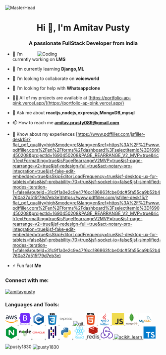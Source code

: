![MasterHead](https://thereadersea.com/wp-content/uploads/2023/05/mern-stack.png)
<h1 align="center">Hi 👋, I'm Amitav Pusty</h1>
<h3 align="center">A passionate FullStack Developer from India</h3>
<img align="right" alt="Coding" width="400" src="https://images.squarespace-cdn.com/content/v1/5769fc401b631bab1addb2ab/1541580611624-TE64QGKRJG8SWAIUS7NS/coding-freak.gif"/>

- 🔭 I’m currently working on **LMS**

- 🌱 I’m currently learning **Django,ML**

- 👯 I’m looking to collaborate on **voiceworld**

- 🤝 I’m looking for help with **Whatsappclone**

- 👨‍💻 All of my projects are available at [https://portfolio-ap-pink.vercel.app/](https://portfolio-ap-pink.vercel.app/)

- 💬 Ask me about **reactjs,nodejs,expressjs,MongoDB,mysql**

- 📫 How to reach me **amitav.prusty089@gmail.com**

- 📄 Know about my experiences [https://www.pdffiller.com/jsfiller-desk15/?flat_pdf_quality=high&mode=ref&lang=en&ref=https%3A%2F%2Fwww.pdffiller.com%2Fen%2Fforms%2Fdashboard%3FselectItemId%3D1690450208&projectId=1690450208&PAGE_REARRANGE_V2_MVP=true&richTextFormatting=true&isPageRearrangeV2MVP=true&jsf-page-rearrange-v2=true&jsf-redesign-full=true&act-notary-pro-integration=true&jsf-fake-edit-embedded=true&isSkipEditorLoadFrequency=true&jsf-desktop-ux-for-tablets=false&jsf-probability-70=true&jsf-socket-io=false&jsf-simplified-modes-iteration-1=false&routeId=31c9f1a0e2c9e47f6cc186863fcbe0dc#5fa55ca9b52b4760a37d515f79d7eb3e](https://www.pdffiller.com/jsfiller-desk15/?flat_pdf_quality=high&mode=ref&lang=en&ref=https%3A%2F%2Fwww.pdffiller.com%2Fen%2Fforms%2Fdashboard%3FselectItemId%3D1690450208&projectId=1690450208&PAGE_REARRANGE_V2_MVP=true&richTextFormatting=true&isPageRearrangeV2MVP=true&jsf-page-rearrange-v2=true&jsf-redesign-full=true&act-notary-pro-integration=true&jsf-fake-edit-embedded=true&isSkipEditorLoadFrequency=true&jsf-desktop-ux-for-tablets=false&jsf-probability-70=true&jsf-socket-io=false&jsf-simplified-modes-iteration-1=false&routeId=31c9f1a0e2c9e47f6cc186863fcbe0dc#5fa55ca9b52b4760a37d515f79d7eb3e)

- ⚡ Fun fact **Me**

<h3 align="left">Connect with me:</h3>
<p align="left">
<a href="https://linkedin.com/in/amitavpusty" target="blank"><img align="center" src="https://raw.githubusercontent.com/rahuldkjain/github-profile-readme-generator/master/src/images/icons/Social/linked-in-alt.svg" alt="amitavpusty" height="30" width="40" /></a>
</p>

<h3 align="left">Languages and Tools:</h3>
<p align="left"> <a href="https://aws.amazon.com" target="_blank" rel="noreferrer"> <img src="https://raw.githubusercontent.com/devicons/devicon/master/icons/amazonwebservices/amazonwebservices-original-wordmark.svg" alt="aws" width="40" height="40"/> </a> <a href="https://getbootstrap.com" target="_blank" rel="noreferrer"> <img src="https://raw.githubusercontent.com/devicons/devicon/master/icons/bootstrap/bootstrap-plain-wordmark.svg" alt="bootstrap" width="40" height="40"/> </a> <a href="https://www.cprogramming.com/" target="_blank" rel="noreferrer"> <img src="https://raw.githubusercontent.com/devicons/devicon/master/icons/c/c-original.svg" alt="c" width="40" height="40"/> </a> <a href="https://www.w3schools.com/css/" target="_blank" rel="noreferrer"> <img src="https://raw.githubusercontent.com/devicons/devicon/master/icons/css3/css3-original-wordmark.svg" alt="css3" width="40" height="40"/> </a> <a href="https://expressjs.com" target="_blank" rel="noreferrer"> <img src="https://raw.githubusercontent.com/devicons/devicon/master/icons/express/express-original-wordmark.svg" alt="express" width="40" height="40"/> </a> <a href="https://git-scm.com/" target="_blank" rel="noreferrer"> <img src="https://www.vectorlogo.zone/logos/git-scm/git-scm-icon.svg" alt="git" width="40" height="40"/> </a> <a href="https://www.w3.org/html/" target="_blank" rel="noreferrer"> <img src="https://raw.githubusercontent.com/devicons/devicon/master/icons/html5/html5-original-wordmark.svg" alt="html5" width="40" height="40"/> </a> <a href="https://www.java.com" target="_blank" rel="noreferrer"> <img src="https://raw.githubusercontent.com/devicons/devicon/master/icons/java/java-original.svg" alt="java" width="40" height="40"/> </a> <a href="https://developer.mozilla.org/en-US/docs/Web/JavaScript" target="_blank" rel="noreferrer"> <img src="https://raw.githubusercontent.com/devicons/devicon/master/icons/javascript/javascript-original.svg" alt="javascript" width="40" height="40"/> </a> <a href="https://www.mongodb.com/" target="_blank" rel="noreferrer"> <img src="https://raw.githubusercontent.com/devicons/devicon/master/icons/mongodb/mongodb-original-wordmark.svg" alt="mongodb" width="40" height="40"/> </a> <a href="https://www.mysql.com/" target="_blank" rel="noreferrer"> <img src="https://raw.githubusercontent.com/devicons/devicon/master/icons/mysql/mysql-original-wordmark.svg" alt="mysql" width="40" height="40"/> </a> <a href="https://www.nginx.com" target="_blank" rel="noreferrer"> <img src="https://raw.githubusercontent.com/devicons/devicon/master/icons/nginx/nginx-original.svg" alt="nginx" width="40" height="40"/> </a> <a href="https://nodejs.org" target="_blank" rel="noreferrer"> <img src="https://raw.githubusercontent.com/devicons/devicon/master/icons/nodejs/nodejs-original-wordmark.svg" alt="nodejs" width="40" height="40"/> </a> <a href="https://www.oracle.com/" target="_blank" rel="noreferrer"> <img src="https://raw.githubusercontent.com/devicons/devicon/master/icons/oracle/oracle-original.svg" alt="oracle" width="40" height="40"/> </a> <a href="https://pandas.pydata.org/" target="_blank" rel="noreferrer"> <img src="https://raw.githubusercontent.com/devicons/devicon/2ae2a900d2f041da66e950e4d48052658d850630/icons/pandas/pandas-original.svg" alt="pandas" width="40" height="40"/> </a> <a href="https://www.python.org" target="_blank" rel="noreferrer"> <img src="https://raw.githubusercontent.com/devicons/devicon/master/icons/python/python-original.svg" alt="python" width="40" height="40"/> </a> <a href="https://reactjs.org/" target="_blank" rel="noreferrer"> <img src="https://raw.githubusercontent.com/devicons/devicon/master/icons/react/react-original-wordmark.svg" alt="react" width="40" height="40"/> </a> <a href="https://redis.io" target="_blank" rel="noreferrer"> <img src="https://raw.githubusercontent.com/devicons/devicon/master/icons/redis/redis-original-wordmark.svg" alt="redis" width="40" height="40"/> </a> <a href="https://redux.js.org" target="_blank" rel="noreferrer"> <img src="https://raw.githubusercontent.com/devicons/devicon/master/icons/redux/redux-original.svg" alt="redux" width="40" height="40"/> </a> <a href="https://scikit-learn.org/" target="_blank" rel="noreferrer"> <img src="https://upload.wikimedia.org/wikipedia/commons/0/05/Scikit_learn_logo_small.svg" alt="scikit_learn" width="40" height="40"/> </a> <a href="https://www.typescriptlang.org/" target="_blank" rel="noreferrer"> <img src="https://raw.githubusercontent.com/devicons/devicon/master/icons/typescript/typescript-original.svg" alt="typescript" width="40" height="40"/> </a> </p>

<p><img align="left" src="https://github-readme-stats.vercel.app/api/top-langs?username=pusty1830&show_icons=true&locale=en&layout=compact" alt="pusty1830" /></p>

<p>&nbsp;<img align="center" src="https://github-readme-stats.vercel.app/api?username=pusty1830&show_icons=true&locale=en" alt="pusty1830" /></p>
